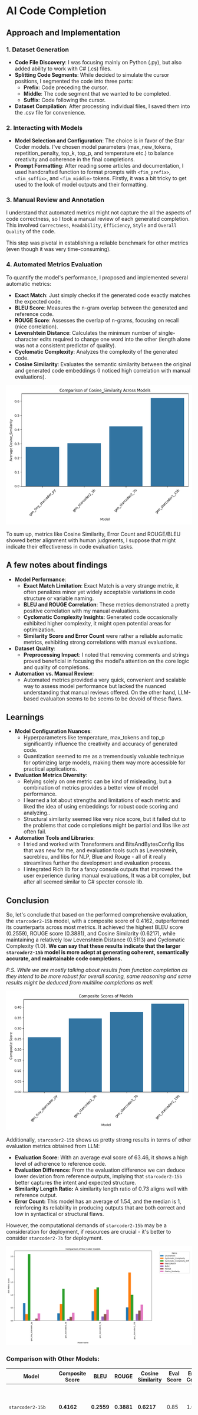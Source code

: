 # AI Code Completion

## Approach and Implementation

### 1. Dataset Generation

- **Code File Discovery**: I was focusing mainly on Python (.py), but also added ability to work with C# (.cs) files.
- **Splitting Code Segments**: While decided to simulate the cursor positions, I segmented the code into three parts:
  - **Prefix**: Code preceding the cursor.
  - **Middle**: The code segment that we wanted to be completed.
  - **Suffix**: Code following the cursor.
- **Dataset Compilation**: After processing individual files, I saved them into the .csv file for convenience.

### 2. Interacting with Models

- **Model Selection and Configuration**: The choice is in favor of the Star Coder models. I've chosen model parameters (max_new_tokens, repetition_penalty, top_k, top_p, and temperature etc.) to balance creativity and coherence in the final completions.
- **Prompt Formatting**: After reading some articles and documentation, I used handcrafted function to format prompts with `<fim_prefix>`, `<fim_suffix>`, and `<fim_middle>` tokens. Firstly, it was a bit tricky to get used to the look of model outputs and their formatting.

### 3. Manual Review and Annotation

I understand that automated metrics might not capture the all the aspects of code correctness, so I took a manual review of each generated completion. This involved `Correctness`, `Readability`, `Efficiency`, `Style` and `Overall Quality` of the code.

This step was pivotal in establishing a reliable benchmark for other metrics (even though it was very time-consuming).

### 4. Automated Metrics Evaluation

To quantify the model's performance, I proposed and implemented several automatic metrics:

- **Exact Match**: Just simply checks if the generated code exactly matches the expected code.
- **BLEU Score**: Measures the n-gram overlap between the generated and reference code.
- **ROUGE Score**: Assesses the overlap of n-grams, focusing on recall (nice correlation).
- **Levenshtein Distance**: Calculates the minimum number of single-character edits required to change one word into the other (length alone was not a consistent predictor of quality).
- **Cyclomatic Complexity**: Analyzes the complexity of the generated code.
- **Cosine Similarity**: Evaluates the semantic similarity between the original and generated code embeddings (I noticed high correlation with manual evaluations).

![Similarity Scores](./Media/CosineSimilarity.png)

To sum up, metrics like Cosine Similarity, Error Count and ROUGE/BLEU showed better alignment with human judgments, I suppose that might indicate their effectiveness in code evaluation tasks.

## A few notes about findings

- **Model Performance**:
  - **Exact Match Limitation**: Exact Match is a very strange metric, it often penalizes minor yet widely acceptable variations in code structure or variable naming.
  - **BLEU and ROUGE Correlation**: These metrics demonstrated a pretty positive correlation with my manual evaluations.
  - **Cyclomatic Complexity Insights**: Generated code occasionally exhibited higher complexity, it might open potential areas for optimization.
  - **Similarity Score and Error Count** were rather a reliable automatic metrics, exhibiting strong correlations with manual evaluations.
- **Dataset Quality**:
  - **Preprocessing Impact**: I noted that removing comments and strings proved beneficial in focusing the model's attention on the core logic and quality of completions.
- **Automation vs. Manual Review**:
  - Automated metrics provided a very quick, convenient and scalable way to assess model performance but lacked the nuanced understanding that manual reviews offered. On the other hand, LLM-based evaluaiton seems to be seems to be devoid of these flaws.

## Learnings

- **Model Configuration Nuances**:
  - Hyperparameters like temperature, max_tokens and top_p significantly influence the creativity and accuracy of generated code.
  - Quantization seemed to me as a tremendously valuable technique for optimizing large models, making them way more accessible for practical applications.
- **Evaluation Metrics Diversity**:
  - Relying solely on one metric can be kind of misleading, but a combination of metrics provides a better view of model performance.
  - I learned a lot about strengths and limitations of each metric and liked the idea of using embeddings for robust code scoring and analyzing..
  - Structural similarity seemed like very nice score, but it failed dut to the problems that code completions might be partial and libs like ast often fail.
- **Automation Tools and Libraries**:
  - I tried and worked with Transformers and BitsAndBytesConfig libs that was new for me, and evaluation tools such as Levenshtein, sacrebleu, and libs for NLP, Blue and Rouge - all of it really streamlines further the development and evaluation process.
  - I integrated Rich lib for a fancy console outputs that improved the user experience during manual evaluations, It was a bit complex, but after all seemed similar to C# specter console lib.

## Conclusion

So, let's conclude that based on the performed comprehensive evaluation, the `starcoder2-15b` model, with a composite score of 0.4162, outperformed its counterparts across most metrics. It achieved the highest BLEU score (0.2559), ROUGE score (0.3881), and Cosine Similarity (0.6217), while maintaining a relatively low Levenshtein Distance (0.5113) and Cyclomatic Complexity (1.0). **We can say that these results indicate that the larger `starcoder2-15b` model is more adept at generating coherent, semantically accurate, and maintainable code completions.**

_P.S. While we are mostly talking about results from function completion as they intend to be more robust for overall scoring, same reasoning and same results might be deduced from multiline completions as well._

![Overall computed scores](./Media/CompositeScore.png)

Additionally, `starcoder2-15b` shows us pretty strong results in terms of other evaluation metrics obtained from LLM:

- **Evaluation Score:** With an average eval score of 63.46, it shows a high level of adherence to reference code.
- **Evaluation Difference:** From the evaluation difference we can deduce lower deviation from reference outputs, implying that `starcoder2-15b` better captures the intent and expected structure.
- **Similarity Length Ratio:** A similarity length ratio of 0.73 aligns well with reference output.
- **Error Count:** This model has an average of 1.54, and the median is 1, reinforcing its reliability in producing outputs that are both correct and low in syntactical or structural flaws.

However, the computational demands of `starcoder2-15b` may be a consideration for deployment, if resources are crucial - it's better to consider `starcoder2-7b` for deployment.

![Overall computed scores](./Media/GeneralComparison.png)

### Comparison with Other Models:

| Model               | Composite Score | BLEU    | ROUGE   | Cosine Similarity | Eval Score | Error Count | Notes                                                                                                                                   |
|---------------------|-----------------|---------|---------|-------------------|------------|-------------|-----------------------------------------------------------------------------------------------------------------------------------------|
| `starcoder2-15b`    | **0.4162**      | **0.2559** | **0.3881** | **0.6217**         | 0.85       | 1.0         | Highest performance across metrics; ideal for high-accuracy applications.                                                               |
| `starcoder2-7b`     | 0.37            | 0.1563  | 0.2514  | 0.4214            | 0.75       | 3.0         | Strong performance, slightly lower than `starcoder2-15b`, with really lower computational cost.                                         |
| `starcoder2-3b`     | 0.3473          | 0.0621  | 0.1388  | 0.3031            | 0.5        | 3.0         | Moderate capabilities; suitable for less demanding applications.                                                                        |
| `tiny_starcoder_py` | 0.2583          | 0.0134  | 0.0765  | 0.2781            | 0.1        | 5.0         | Limited effectiveness; best suited for some kind of lightweight tasks where minimal resource usage is prioritized over qualited output. |


While `starcoder2-15b` seems to excel across almost all metrics, `starcoder2-7b` presents a nice alternative where it balances performance with computational resources. However `starcoder2-3b` and `tiny_starcoder_py` offer progressively lighter solutions, that might be suitable for much more simpler tasks or constrained environments.